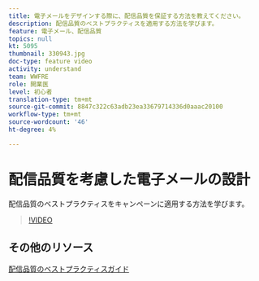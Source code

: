 ```yaml
---
title: 電子メールをデザインする際に、配信品質を保証する方法を教えてください。
description: 配信品質のベストプラクティスを適用する方法を学びます。
feature: 電子メール、配信品質
topics: null
kt: 5095
thumbnail: 330943.jpg
doc-type: feature video
activity: understand
team: WWFRE
role: 開業医
level: 初心者
translation-type: tm+mt
source-git-commit: 8847c322c63adb23ea33679714336d0aaac20100
workflow-type: tm+mt
source-wordcount: '46'
ht-degree: 4%

---
```



# 配信品質を考慮した電子メールの設計

配信品質のベストプラクティスをキャンペーンに適用する方法を学びます。

>[!VIDEO](https://video.tv.adobe.com/v/330943?quality=12)

## その他のリソース

[配信品質のベストプラクティスガイド](https://experienceleague.adobe.com/docs/deliverability-learn/deliverability-best-practice-guide/introduction.html)
